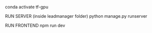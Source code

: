 conda activate tf-gpu

RUN SERVER (inside leadmanager folder)
python manage.py runserver

RUN FRONTEND
npm run dev
